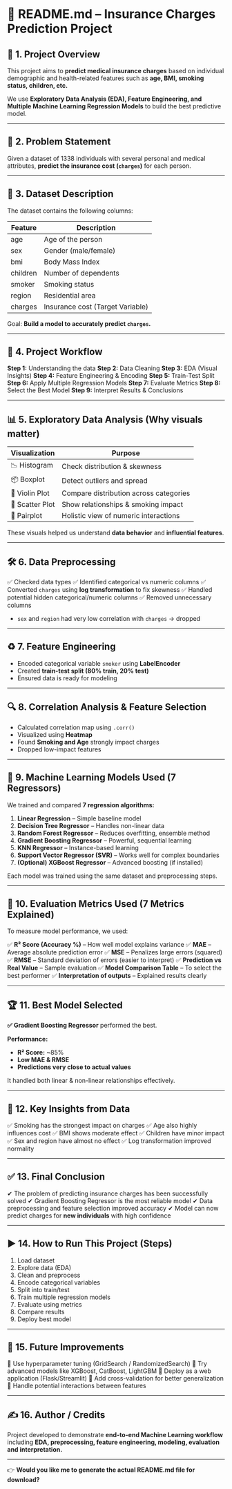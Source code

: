 

# 📘 README.md – Insurance Charges Prediction Project

## 📌 1. Project Overview

This project aims to **predict medical insurance charges** based on individual demographic and health-related features such as **age, BMI, smoking status, children, etc.**

We use **Exploratory Data Analysis (EDA), Feature Engineering, and Multiple Machine Learning Regression Models** to build the best predictive model.

---

## 🎯 2. Problem Statement

Given a dataset of 1338 individuals with several personal and medical attributes, **predict the insurance cost (`charges`)** for each person.

---

## 📂 3. Dataset Description

The dataset contains the following columns:

| Feature  | Description                      |
| -------- | -------------------------------- |
| age      | Age of the person                |
| sex      | Gender (male/female)             |
| bmi      | Body Mass Index                  |
| children | Number of dependents             |
| smoker   | Smoking status                   |
| region   | Residential area                 |
| charges  | Insurance cost (Target Variable) |

Goal: **Build a model to accurately predict `charges`.**

---

## 🔄 4. Project Workflow

**Step 1:** Understanding the data
**Step 2:** Data Cleaning
**Step 3:** EDA (Visual Insights)
**Step 4:** Feature Engineering & Encoding
**Step 5:** Train-Test Split
**Step 6:** Apply Multiple Regression Models
**Step 7:** Evaluate Metrics
**Step 8:** Select the Best Model
**Step 9:** Interpret Results & Conclusions

---

## 📊 5. Exploratory Data Analysis (Why visuals matter)

| Visualization   | Purpose                                |
| --------------- | -------------------------------------- |
| 📉 Histogram    | Check distribution & skewness          |
| 📦 Boxplot      | Detect outliers and spread             |
| 🎻 Violin Plot  | Compare distribution across categories |
| 🔵 Scatter Plot | Show relationships & smoking impact    |
| 🔁 Pairplot     | Holistic view of numeric interactions  |

These visuals helped us understand **data behavior** and **influential features**.

---

## 🛠️ 6. Data Preprocessing

✅ Checked data types
✅ Identified categorical vs numeric columns
✅ Converted `charges` using **log transformation** to fix skewness
✅ Handled potential hidden categorical/numeric columns
✅ Removed unnecessary columns

* `sex` and `region` had very low correlation with `charges` → dropped

---

## ♻️ 7. Feature Engineering

* Encoded categorical variable `smoker` using **LabelEncoder**
* Created **train-test split (80% train, 20% test)**
* Ensured data is ready for modeling

---

## 🔍 8. Correlation Analysis & Feature Selection

* Calculated correlation map using `.corr()`
* Visualized using **Heatmap**
* Found **Smoking and Age** strongly impact charges
* Dropped low-impact features

---

## 🤖 9. Machine Learning Models Used (7 Regressors)

We trained and compared **7 regression algorithms:**

1. **Linear Regression** – Simple baseline model
2. **Decision Tree Regressor** – Handles non-linear data
3. **Random Forest Regressor** – Reduces overfitting, ensemble method
4. **Gradient Boosting Regressor** – Powerful, sequential learning
5. **KNN Regressor** – Instance-based learning
6. **Support Vector Regressor (SVR)** – Works well for complex boundaries
7. **(Optional) XGBoost Regressor** – Advanced boosting (if installed)

Each model was trained using the same dataset and preprocessing steps.

---

## 📏 10. Evaluation Metrics Used (7 Metrics Explained)

To measure model performance, we used:

✅ **R² Score (Accuracy %)** – How well model explains variance
✅ **MAE** – Average absolute prediction error
✅ **MSE** – Penalizes large errors (squared)
✅ **RMSE** – Standard deviation of errors (easier to interpret)
✅ **Prediction vs Real Value** – Sample evaluation
✅ **Model Comparison Table** – To select the best performer
✅ **Interpretation of outputs** – Explained results clearly

---

## 🏆 11. Best Model Selected

**✅ Gradient Boosting Regressor** performed the best.

**Performance:**

* **R² Score:** ~85%
* **Low MAE & RMSE**
* **Predictions very close to actual values**

It handled both linear & non-linear relationships effectively.

---

## 🔑 12. Key Insights from Data

✅ Smoking has the strongest impact on charges
✅ Age also highly influences cost
✅ BMI shows moderate effect
✅ Children have minor impact
✅ Sex and region have almost no effect
✅ Log transformation improved normality

---

## ✅ 13. Final Conclusion

✔ The problem of predicting insurance charges has been successfully solved
✔ Gradient Boosting Regressor is the most reliable model
✔ Data preprocessing and feature selection improved accuracy
✔ Model can now predict charges for **new individuals** with high confidence

---

## ▶️ 14. How to Run This Project (Steps)

1. Load dataset
2. Explore data (EDA)
3. Clean and preprocess
4. Encode categorical variables
5. Split into train/test
6. Train multiple regression models
7. Evaluate using metrics
8. Compare results
9. Deploy best model

---

## 🚀 15. Future Improvements

🔹 Use hyperparameter tuning (GridSearch / RandomizedSearch)
🔹 Try advanced models like XGBoost, CatBoost, LightGBM
🔹 Deploy as a web application (Flask/Streamlit)
🔹 Add cross-validation for better generalization
🔹 Handle potential interactions between features

---

## ✍️ 16. Author / Credits

Project developed to demonstrate **end-to-end Machine Learning workflow** including **EDA, preprocessing, feature engineering, modeling, evaluation and interpretation.**

---



👉 **Would you like me to generate the actual README.md file for download?**
